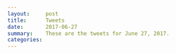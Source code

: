 ```yaml
---
layout:     post
title:      Tweets
date:       2017-06-27
summary:    These are the tweets for June 27, 2017.
categories:
---
```



